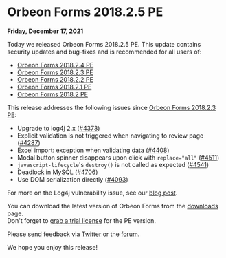 # Orbeon Forms 2018.2.5 PE

__Friday, December 17, 2021__

Today we released Orbeon Forms 2018.2.5 PE.  This update contains security updates and bug-fixes and is recommended for all users of:

- [Orbeon Forms 2018.2.4 PE](orbeon-forms-2018.2.4.md)
- [Orbeon Forms 2018.2.3 PE](https://blog.orbeon.com/2019/05/orbeon-forms-201823-pe.html)
- [Orbeon Forms 2018.2.2 PE](https://blog.orbeon.com/2019/03/orbeon-forms-201822-pe.html)
- [Orbeon Forms 2018.2.1 PE](https://blog.orbeon.com/2019/02/orbeon-forms-201821-pe.html)
- [Orbeon Forms 2018.2 PE](https://blog.orbeon.com/2018/12/orbeon-forms-20182.html)

This release addresses the following issues since [Orbeon Forms 2018.2.3 PE](https://blog.orbeon.com/2019/05/orbeon-forms-201823-pe.html):

- Upgrade to log4j 2.x ([\#4373](https://github.com/orbeon/orbeon-forms/issues/4373))
- Explicit validation is not triggered when navigating to review page ([\#4287](https://github.com/orbeon/orbeon-forms/issues/4287))
- Excel import: exception when validating data ([\#4408](https://github.com/orbeon/orbeon-forms/issues/4408))
- Modal button spinner disappears upon click with `replace="all"` ([\#4511](https://github.com/orbeon/orbeon-forms/issues/4511))
- `javascript-lifecycle`'s `destroy()` is not called as expected ([\#4541](https://github.com/orbeon/orbeon-forms/issues/4541))
- Deadlock in MySQL ([\#4706](https://github.com/orbeon/orbeon-forms/issues/4706))
- Use DOM serialization directly ([\#4093](https://github.com/orbeon/orbeon-forms/issues/4093))

For more on the Log4j vulnerability issue, see our [blog post](https://blog.orbeon.com/2021/12/vulnerability-in-log4j-library.html).

You can download the latest version of Orbeon Forms from the [downloads](https://www.orbeon.com/download) page.  
Don't forget to [grab a trial license](https://prod.orbeon.com/prod/fr/orbeon/register/new) for the PE version.

Please send feedback via [Twitter](https://twitter.com/orbeon) or the [forum](https://www.orbeon.com/community).

We hope you enjoy this release!
